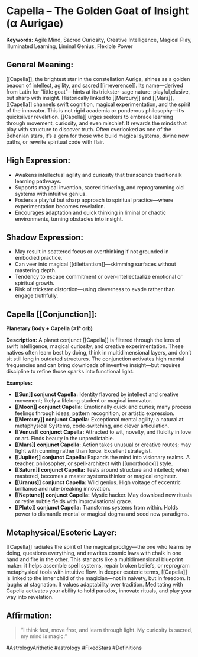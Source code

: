 # Capella – The Golden Goat of Insight (α Aurigae)

**Keywords:** Agile Mind, Sacred Curiosity, Creative Intelligence, Magical Play, Illuminated Learning, Liminal Genius, Flexible Power

## General Meaning:
[[Capella]], the brightest star in the constellation Auriga, shines as a golden beacon of intellect, agility, and sacred [[irreverence]].  Its name—derived from Latin for “little goat”—hints at its trickster-sage nature: playful,elusive, but sharp with insight.  Historically linked to [[Mercury]] and [[Mars]], [[Capella]] channels swift cognition, magical experimentation, and the spirit of the innovator.  This is not rigid academia or ponderous philosophy—it’s quicksilver revelation.  [[Capella]] urges seekers to embrace learning through movement, curiosity, and even mischief.  It rewards the minds that play with structure to discover truth.  Often overlooked as one of the Behenian stars, it’s a gem for those who build magical systems, divine new paths, or rewrite spiritual code with flair.
## High Expression:
- Awakens intellectual agility and curiosity that transcends traditionalk learning pathways.
- Supports magical invention, sacred tinkering, and reprogramming old systems with intuitive genius.
- Fosters a playful but sharp approach to spiritual practice—where experimentation becomes revelation.
- Encourages adaptation and quick thinking in liminal or chaotic environments, turning obstacles into insight.

## Shadow Expression:
- May result in scattered focus or overthinking if not grounded in embodied practice.
- Can veer into magical [[dilettantism]]—skimming surfaces without mastering depth.
- Tendency to escape commitment or over-intellectualize emotional or spiritual growth.
- Risk of trickster distortion—using cleverness to evade rather than engage truthfully.

## Capella [[Conjunction]]:

**Planetary Body + Capella (≤1° orb)**

**Description:**
A planet conjunct [[Capella]] is filtered through the lens of swift intelligence, magical curiosity, and creative experimentation.  These natives often learn best by doing, think in multidimensional layers, and don’t sit still long in outdated structures.  The conjunction activates high mental frequencies and can bring downloads of inventive insight—but requires discipline to refine those sparks into functional light.

**Examples:**
- **[[Sun]] conjunct Capella:** Identity flavored by intellect and creative movement; likely a lifelong student or magical innovator.
- **[[Moon]] conjunct Capella:** Emotionally quick and curios; many process feelings through ideas, pattern recognition, or artistic expression.
- **[[Mercury]] conjunct Capella:** Exceptional mental agility; a natural at metaphysical Systems, code-switching, and clever articulation.
- **[[Venus]] conjunct Capella:** Attracted to wit, novelty, and fluidity in love or art.  Finds beauty in the unpredictable.
- **[[Mars]] conjunct Capella:** Action  takes unusual or creative routes; may fight with cunning rather than force. Excellent strategist.
- **[[Jupiter]] conjunct Capella:** Expands the mind into visionary realms.  A teacher, philosopher, or spell-architect with [[unorthodox]] style.
- **[[Saturn]] conjunct Capella:** Tests around structure and intellect; when mastered, becomes a master systems thinker or magical engineer.
- **[[Uranus]] conjunct Capella:** Wild genius.  High voltage of eccentric brilliance and rule-breaking innovation.
- **[[Neptune]] conjunct Capella:** Mystic hacker.  May download new rituals or retire subtle fields with improvisational grace.
- **[[Pluto]] conjunct Capella:** Transforms systems from within.  Holds power to dismantle mental or magical dogma and seed new paradigms.

## Metaphysical/Esoteric Layer:
[[Capella]] radiates the spirit of the magical prodigy—the one who learns by doing, questions everything, and rewrites cosmic laws with chalk in one hand and fire in the other.  This star acts like a multidimensional blueprint maker: it helps assemble spell systems, repair broken beliefs, or reprogram metaphysical tools with intuitive flow.  In deeper esoteric terms, [[Capella]] is linked to the inner child of the magician—not in naivety, but in freedom.  It laughs at stagnation.  It values adaptability over tradition.  Meditating with Capella activates your ability to hold paradox, innovate rituals, and play your way into revelation.

## Affirmation:

> “I think fast, move free, and learn through light.  My curiosity is sacred, my mind is magic.”

#AstrologyArithetic #astrology #FixedStars #Definitions 